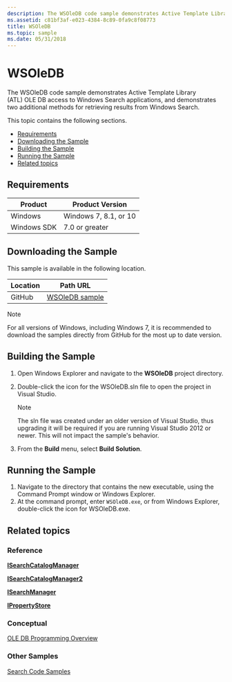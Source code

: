 ```yaml
---
description: The WSOleDB code sample demonstrates Active Template Library (ATL) OLE DB access to Windows Search applications, and demonstrates two additional methods for retrieving results from Windows Search.
ms.assetid: c81bf3af-e023-4384-8c89-0fa9c8f08773
title: WSOleDB
ms.topic: sample
ms.date: 05/31/2018
---
```


# WSOleDB

The WSOleDB code sample demonstrates Active Template Library (ATL) OLE DB access to Windows Search applications, and demonstrates two additional methods for retrieving results from Windows Search.

This topic contains the following sections.

- [Requirements](#requirements)
- [Downloading the Sample](#downloading-the-sample)
- [Building the Sample](#building-the-sample)
- [Running the Sample](#running-the-sample)
- [Related topics](#related-topics)

## Requirements

| Product     | Product Version          |
|-------------|--------------------------|
| Windows     | Windows 7, 8.1, or 10    |
| Windows SDK | 7.0 or greater           |

## Downloading the Sample

This sample is available in the following location.

| Location      | Path URL                                                                  |
|---------------|---------------------------------------------------------------------------|
| GitHub        | [WSOleDB sample](https://github.com/Microsoft/Windows-classic-samples/tree/master/Samples/Win7Samples/winui/WindowsSearch/WSOleDB)         |

> [!NOTE]  
> For all versions of Windows, including Windows 7, it is recommended to download the samples directly from GitHub for the most up to date version.

## Building the Sample

1. Open Windows Explorer and navigate to the **WSOleDB** project directory.
2. Double-click the icon for the WSOleDB.sln file to open the project in Visual Studio.
  
    > [!NOTE]  
    > The sln file was created under an older version of Visual Studio, thus upgrading it will be required if you are running Visual Studio 2012 or newer. This will not impact the sample's behavior.

3. From the **Build** menu, select **Build Solution**.

## Running the Sample

1. Navigate to the directory that contains the new executable, using the Command Prompt window or Windows Explorer.
2. At the command prompt, enter `WSOleDB.exe`, or from Windows Explorer, double-click the icon for WSOleDB.exe.

## Related topics

### Reference

[**ISearchCatalogManager**](/windows/desktop/api/Searchapi/nn-searchapi-isearchcatalogmanager)

[**ISearchCatalogManager2**](/windows/desktop/api/Searchapi/nn-searchapi-isearchcatalogmanager2)

[**ISearchManager**](/windows/desktop/api/Searchapi/nn-searchapi-isearchmanager)

[**IPropertyStore**](/windows/win32/api/propsys/nn-propsys-ipropertystore)

### Conceptual

[OLE DB Programming Overview](/cpp/data/oledb/ole-db-programming-overview)

### Other Samples

[Search Code Samples](-search-samples-ovw.md)
